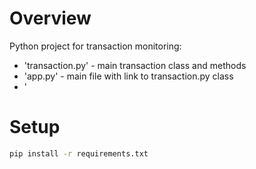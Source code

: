 # Overview

Python project for transaction monitoring: 

* 'transaction.py' - main transaction class and methods
* 'app.py' - main file with link to transaction.py class
* '
# Setup

```bash
pip install -r requirements.txt
```

